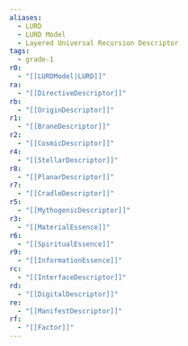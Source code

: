 ```yaml
---
aliases:
  - LURD
  - LURD Model
  - Layered Universal Recursion Descriptor
tags:
  - grade-1
r0:
  - "[[LURDModel|LURD]]"
ra:
  - "[[DirectiveDescriptor]]"
rb:
  - "[[OriginDescriptor]]"
r1:
  - "[[BraneDescriptor]]"
r2:
  - "[[CosmicDescriptor]]"
r4:
  - "[[StellarDescriptor]]"
r8:
  - "[[PlanarDescriptor]]"
r7:
  - "[[CradleDescriptor]]"
r5:
  - "[[MythogenicDescriptor]]"
r3:
  - "[[MaterialEssence]]"
r6:
  - "[[SpiritualEssence]]"
r9:
  - "[[InformationEssence]]"
rc:
  - "[[InterfaceDescriptor]]"
rd:
  - "[[DigitalDescriptor]]"
re:
  - "[[ManifestDescriptor]]"
rf:
  - "[[Factor]]"
---
```

